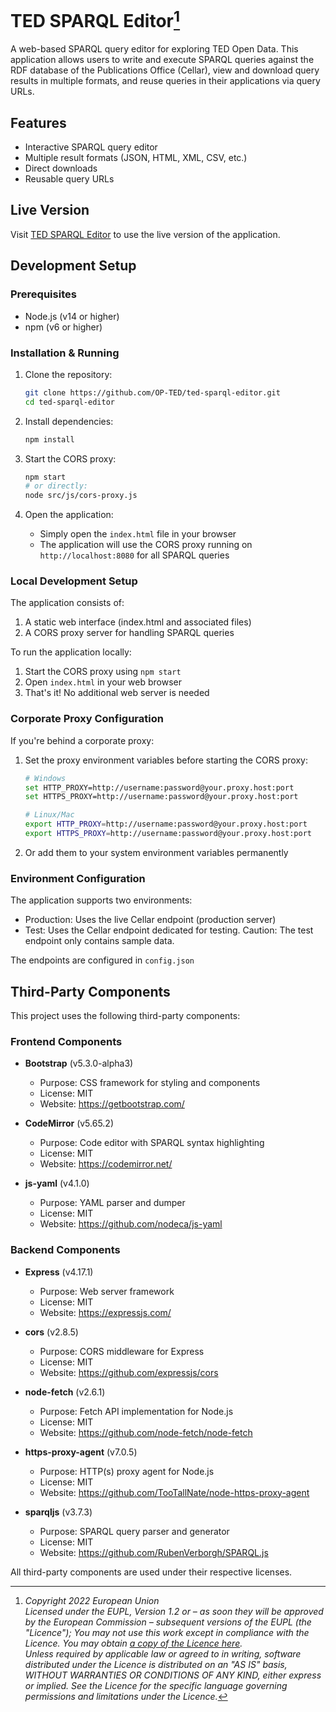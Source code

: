 # TED SPARQL Editor[^1]

A web-based SPARQL query editor for exploring TED Open Data. This application allows users to write and execute SPARQL queries against the RDF database of the Publications Office (Cellar), view and download query results in multiple formats, and reuse queries in their applications via query URLs.

## Features

- Interactive SPARQL query editor
- Multiple result formats (JSON, HTML, XML, CSV, etc.)
- Direct downloads
- Reusable query URLs

## Live Version

Visit [TED SPARQL Editor](https://docs.ted.europa.eu/ted-sparql-editor) to use the live version of the application.

## Development Setup

### Prerequisites

- Node.js (v14 or higher)
- npm (v6 or higher)

### Installation & Running

1. Clone the repository:
    ```bash
    git clone https://github.com/OP-TED/ted-sparql-editor.git
    cd ted-sparql-editor
    ```

2. Install dependencies:
    ```bash
    npm install
    ```

3. Start the CORS proxy:
    ```bash
    npm start
    # or directly:
    node src/js/cors-proxy.js
    ```

4. Open the application:
    - Simply open the `index.html` file in your browser
    - The application will use the CORS proxy running on `http://localhost:8080` for all SPARQL queries

### Local Development Setup

The application consists of:
1. A static web interface (index.html and associated files)
2. A CORS proxy server for handling SPARQL queries

To run the application locally:
1. Start the CORS proxy using `npm start`
2. Open `index.html` in your web browser
3. That's it! No additional web server is needed

### Corporate Proxy Configuration

If you're behind a corporate proxy:

1. Set the proxy environment variables before starting the CORS proxy:
    ```bash
    # Windows
    set HTTP_PROXY=http://username:password@your.proxy.host:port
    set HTTPS_PROXY=http://username:password@your.proxy.host:port

    # Linux/Mac
    export HTTP_PROXY=http://username:password@your.proxy.host:port
    export HTTPS_PROXY=http://username:password@your.proxy.host:port
    ```

2. Or add them to your system environment variables permanently

### Environment Configuration

The application supports two environments:
- Production: Uses the live Cellar endpoint (production server)
- Test: Uses the Cellar endpoint dedicated for testing. 
  Caution: The test endpoint only contains sample data.

The endpoints are configured in `config.json`

## Third-Party Components

This project uses the following third-party components:

### Frontend Components
- **Bootstrap** (v5.3.0-alpha3)
  - Purpose: CSS framework for styling and components
  - License: MIT
  - Website: https://getbootstrap.com/

- **CodeMirror** (v5.65.2)
  - Purpose: Code editor with SPARQL syntax highlighting
  - License: MIT
  - Website: https://codemirror.net/

- **js-yaml** (v4.1.0)
  - Purpose: YAML parser and dumper
  - License: MIT
  - Website: https://github.com/nodeca/js-yaml

### Backend Components
- **Express** (v4.17.1)
  - Purpose: Web server framework
  - License: MIT
  - Website: https://expressjs.com/

- **cors** (v2.8.5)
  - Purpose: CORS middleware for Express
  - License: MIT
  - Website: https://github.com/expressjs/cors

- **node-fetch** (v2.6.1)
  - Purpose: Fetch API implementation for Node.js
  - License: MIT
  - Website: https://github.com/node-fetch/node-fetch

- **https-proxy-agent** (v7.0.5)
  - Purpose: HTTP(s) proxy agent for Node.js
  - License: MIT
  - Website: https://github.com/TooTallNate/node-https-proxy-agent

- **sparqljs** (v3.7.3)
  - Purpose: SPARQL query parser and generator
  - License: MIT
  - Website: https://github.com/RubenVerborgh/SPARQL.js

All third-party components are used under their respective licenses.

[^1]: _Copyright 2022 European Union_  
_Licensed under the EUPL, Version 1.2 or – as soon they will be approved by the European Commission – subsequent versions of the EUPL (the "Licence");_
_You may not use this work except in compliance with the Licence. You may obtain [a copy of the Licence here](LICENSE)._  
_Unless required by applicable law or agreed to in writing, software distributed under the Licence is distributed on an "AS IS" basis, WITHOUT WARRANTIES OR CONDITIONS OF ANY KIND, either express or implied. See the Licence for the specific language governing permissions and limitations under the Licence._